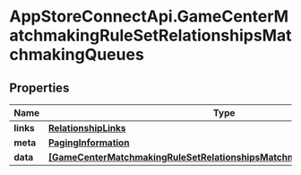 # AppStoreConnectApi.GameCenterMatchmakingRuleSetRelationshipsMatchmakingQueues

## Properties

Name | Type | Description | Notes
------------ | ------------- | ------------- | -------------
**links** | [**RelationshipLinks**](RelationshipLinks.md) |  | [optional] 
**meta** | [**PagingInformation**](PagingInformation.md) |  | [optional] 
**data** | [**[GameCenterMatchmakingRuleSetRelationshipsMatchmakingQueuesDataInner]**](GameCenterMatchmakingRuleSetRelationshipsMatchmakingQueuesDataInner.md) |  | [optional] 


